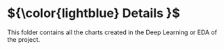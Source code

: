 

# ${\color{lightblue} Details }$
This folder contains all the charts created in the Deep Learning or EDA of the project.
